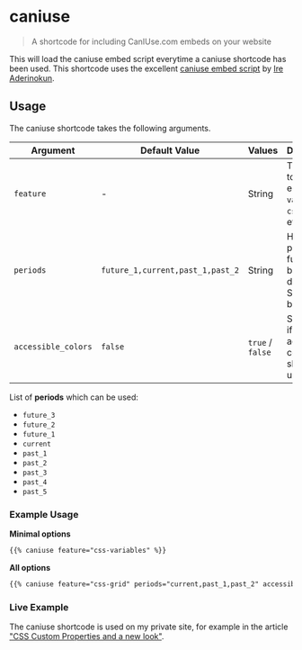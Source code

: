 # caniuse
> A shortcode for including CanIUse.com embeds on your website

This will load the caniuse embed script everytime a caniuse shortcode has been used. This shortcode uses the excellent [caniuse embed script](https://github.com/ireade/caniuse-embed/) by [Ire Aderinokun](https://github.com/ireade).

## Usage

The caniuse shortcode takes the following arguments.

| Argument | Default Value | Values | Description |
|----------|---------------|--------|-------------|
| `feature` | - | String | The feature to inclide, e.g. `css-variables`, `css-grid`, etc. |
| `periods` | `future_1,current,past_1,past_2` | String | How many past / future browsers to display. See periods below |
| `accessible_colors` | `false` | `true` / `false` | Set to true if accessible colors should be used.|

List of **periods**  which can be used:
- `future_3`
- `future_2`
- `future_1`
- `current`
- `past_1`
- `past_2`
- `past_3`
- `past_4`
- `past_5`


### Example Usage

**Minimal options**

```html
{{% caniuse feature="css-variables" %}}
```

**All options**

```html
{{% caniuse feature="css-grid" periods="current,past_1,past_2" accessible_colors="true" %}}
```

### Live Example

The caniuse shortcode is used on my private site, for example in the article ["CSS Custom Properties and a new look"](https://www.kevingimbel.com/css-custom-properties-and-a-new-look/).
